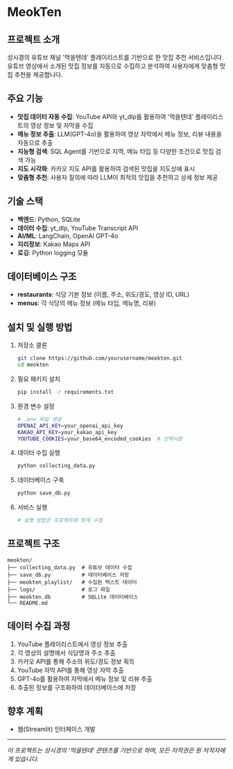 # MeokTen

## 프로젝트 소개
성시경의 유튜브 채널 '먹을텐데' 플레이리스트를 기반으로 한 맛집 추천 서비스입니다. 유튜브 영상에서 소개된 맛집 정보를 자동으로 수집하고 분석하여 사용자에게 맞춤형 맛집 추천을 제공합니다.

## 주요 기능
- **맛집 데이터 자동 수집**: YouTube API와 yt_dlp를 활용하여 '먹을텐데' 플레이리스트의 영상 정보 및 자막을 수집
- **메뉴 정보 추출**: LLM(GPT-4o)을 활용하여 영상 자막에서 메뉴 정보, 리뷰 내용을 자동으로 추출
- **지능형 검색**: SQL Agent를 기반으로 지역, 메뉴 타입 등 다양한 조건으로 맛집 검색 가능
- **지도 시각화**: 카카오 지도 API를 활용하여 검색된 맛집을 지도상에 표시
- **맞춤형 추천**: 사용자 질의에 따라 LLM이 최적의 맛집을 추천하고 상세 정보 제공

## 기술 스택
- **백엔드**: Python, SQLite
- **데이터 수집**: yt_dlp, YouTube Transcript API
- **AI/ML**: LangChain, OpenAI GPT-4o
- **지리정보**: Kakao Maps API
- **로깅**: Python logging 모듈

## 데이터베이스 구조
- **restaurants**: 식당 기본 정보 (이름, 주소, 위도/경도, 영상 ID, URL)
- **menus**: 각 식당의 메뉴 정보 (메뉴 타입, 메뉴명, 리뷰)

## 설치 및 실행 방법
1. 저장소 클론
   ```bash
   git clone https://github.com/yourusername/meokten.git
   cd meokten
   ```

2. 필요 패키지 설치
   ```bash
   pip install -r requirements.txt
   ```

3. 환경 변수 설정
   ```bash
   # .env 파일 생성
   OPENAI_API_KEY=your_openai_api_key
   KAKAO_API_KEY=your_kakao_api_key
   YOUTUBE_COOKIES=your_base64_encoded_cookies  # 선택사항
   ```

4. 데이터 수집 실행
   ```bash
   python collecting_data.py
   ```

5. 데이터베이스 구축
   ```bash
   python save_db.py
   ```

6. 서비스 실행
   ```bash
   # 실행 방법은 프로젝트에 맞게 수정
   ```

## 프로젝트 구조
```
meokten/
├── collecting_data.py  # 유튜브 데이터 수집
├── save_db.py          # 데이터베이스 저장
├── meokten_playlist/   # 수집된 텍스트 데이터
├── logs/               # 로그 파일
├── meokten.db          # SQLite 데이터베이스
└── README.md
```

## 데이터 수집 과정
1. YouTube 플레이리스트에서 영상 정보 추출
2. 각 영상의 설명에서 식당명과 주소 추출
3. 카카오 API를 통해 주소의 위도/경도 정보 획득
4. YouTube 자막 API를 통해 영상 자막 추출
5. GPT-4o를 활용하여 자막에서 메뉴 정보 및 리뷰 추출
6. 추출된 정보를 구조화하여 데이터베이스에 저장

## 향후 계획
- 웹(Streamlit) 인터페이스 개발

---

*이 프로젝트는 성시경의 '먹을텐데' 콘텐츠를 기반으로 하며, 모든 저작권은 원 저작자에게 있습니다.*
